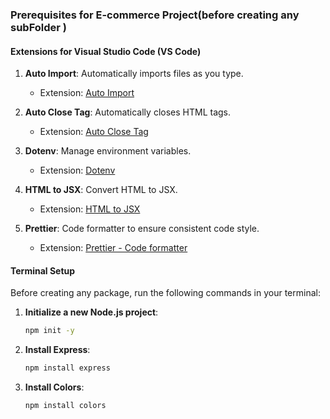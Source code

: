 

### Prerequisites for E-commerce Project(before creating any subFolder )

#### Extensions for Visual Studio Code (VS Code)
1. **Auto Import**: Automatically imports files as you type.
   - Extension: [Auto Import](https://marketplace.visualstudio.com/items?itemName=steoates.autoimport)

2. **Auto Close Tag**: Automatically closes HTML tags.
   - Extension: [Auto Close Tag](https://marketplace.visualstudio.com/items?itemName=formulahendry.auto-close-tag)

3. **Dotenv**: Manage environment variables.
   - Extension: [Dotenv](https://marketplace.visualstudio.com/items?itemName=mikestead.dotenv)

4. **HTML to JSX**: Convert HTML to JSX.
   - Extension: [HTML to JSX](https://marketplace.visualstudio.com/items?itemName=riazxrazor.html-to-jsx)

5. **Prettier**: Code formatter to ensure consistent code style.
   - Extension: [Prettier - Code formatter](https://marketplace.visualstudio.com/items?itemName=esbenp.prettier-vscode)

#### Terminal Setup
Before creating any package, run the following commands in your terminal:

1. **Initialize a new Node.js project**:
   ```bash
   npm init -y
   ```

2. **Install Express**:
   ```bash
   npm install express
   ```

3. **Install Colors**:
   ```bash
   npm install colors
   ```

